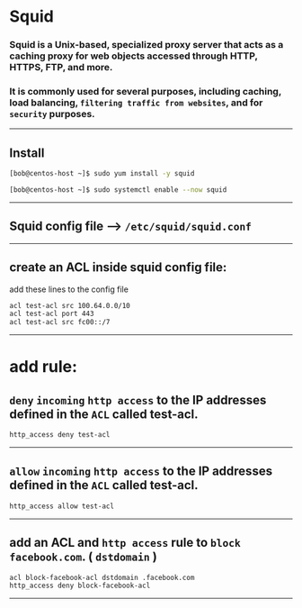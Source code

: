 # Squid

### Squid is a Unix-based, specialized proxy server that acts as a caching proxy for web objects accessed through HTTP, HTTPS, FTP, and more.

### It is commonly used for several purposes, including caching, load balancing, `filtering traffic from websites`, and for `security` purposes.

________________________________________________________________________________________________

## Install

```bash
[bob@centos-host ~]$ sudo yum install -y squid
```

```bash
[bob@centos-host ~]$ sudo systemctl enable --now squid
```

________________________________________________________________________________________________


## Squid config file --> `/etc/squid/squid.conf`

________________________________________________________________________________________________


## create an ACL inside squid config file:


add these lines to the config file

```bash
acl test-acl src 100.64.0.0/10
acl test-acl port 443
acl test-acl src fc00::/7
```

________________________________________________________________________________________________

# add rule:

##  `deny` `incoming` `http access` to the IP addresses defined in the `ACL` called test-acl.


```bash
http_access deny test-acl
```

________________________________________________________________________________________________



##  `allow` `incoming` `http access` to the IP addresses defined in the `ACL` called test-acl.


```bash
http_access allow test-acl
```

________________________________________________________________________________________________


## add an ACL and `http access` rule to `block` `facebook.com`.  ( `dstdomain` )


```bash
acl block-facebook-acl dstdomain .facebook.com
http_access deny block-facebook-acl
```

________________________________________________________________________________________________
